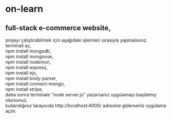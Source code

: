 # on-learn
## full-stack e-commerce website,
projeyi çalıştırabilmek için aşağıdaki işlemleri sırasıyla yapmalısınız.  
terminali aç,  
npm install mongodb,  
npm install mongoose,  
npm install nodemon,  
npm install express,  
npm install ejs,  
npm install body-parser,  
npm install connect-mongo,  
npm install stripe,  
daha sonra terminale "node server.js" yazarsanız uygulamayı başlatmış olursunuz.  
kullandığınız tarayıcıda http://localhost:4000/ adresine giderseniz uygulama açılır.  
